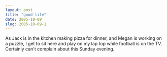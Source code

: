 ```yaml
---
layout: post
title: "good life"
date: 2005-10-09
slug: 2005-10-09-1
---
```


As Jack is in the kitchen making pizza for dinner, and Megan is working on a puzzle, I get to sit here and play on my lap top while football is on the TV.  Certainly can&apos;t complain about this Sunday evening.  

